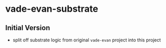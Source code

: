 # vade-evan-substrate

## Initial Version

- split off substrate logic from original `vade-evan` project into this project
